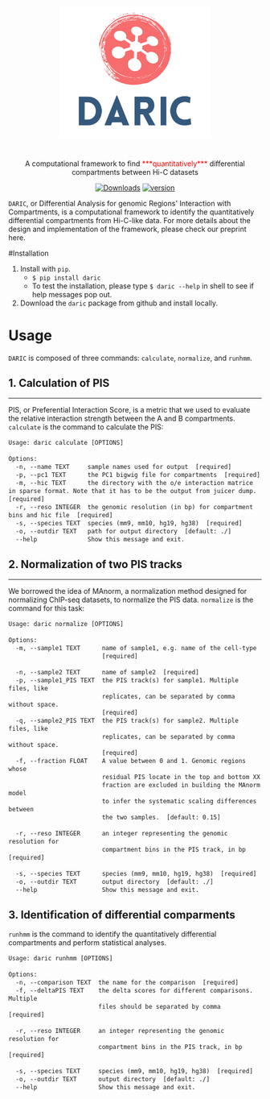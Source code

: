 <div align="center">

  <img src="img/daric_logo.png" alt="logo" width="300" height="auto" />
  <h1></h1>
  <p>
    A computational framework to find <span style="color:red"> ***quantitatively***</span> differential compartments between Hi-C datasets
  </p>

[![Downloads](https://pepy.tech/badge/daric)](https://pepy.tech/project/daric)
[![version](https://img.shields.io/badge/daric-v0.2.11-brightgreen)](https://img.shields.io/badge/daric-v0.2.11-brightgreen)

<div align="left">

`DARIC`, or Differential Analysis for genomic Regions' Interaction with Compartments, is a computational framework to identify the quantitatively differential compartments from Hi-C-like data. For more details about the design and implementation of the framework, please check our preprint here.

#Installation
1. Install with `pip`.
	+ `$ pip install daric`
	+ To test the installation, please type `$ daric --help` in shell to see if help messages pop out.
2. Download the `daric` package from github and install locally.

# Usage
`DARIC` is composed of three commands: `calculate`, `normalize`, and `runhmm`. 

## 1. Calculation of PIS
---
PIS, or Preferential Interaction Score, is a metric that we used to evaluate the relative interaction strength between the A and B compartments. `calculate` is the command to calculate the PIS:



```
Usage: daric calculate [OPTIONS]

Options:
  -n, --name TEXT     sample names used for output  [required]
  -p, --pc1 TEXT      the PC1 bigwig file for compartments  [required]
  -m, --hic TEXT      the directory with the o/e interaction matrice in sparse format. Note that it has to be the output from juicer dump.  [required]
  -r, --reso INTEGER  the genomic resolution (in bp) for compartment bins and hic file  [required]
  -s, --species TEXT  species (mm9, mm10, hg19, hg38)  [required]
  -o, --outdir TEXT   path for output directory  [default: ./]
  --help              Show this message and exit.
```
## 2. Normalization of two PIS tracks
---
We borrowed the idea of MAnorm, a normalization method designed for normalizing ChIP-seq datasets, to normalize the PIS data. `normalize` is the command for this task:

```
Usage: daric normalize [OPTIONS]

Options:
  -m, --sample1 TEXT      name of sample1, e.g. name of the cell-type
                          [required]

  -n, --sample2 TEXT      name of sample2  [required]
  -p, --sample1_PIS TEXT  the PIS track(s) for sample1. Multiple files, like
                          replicates, can be separated by comma without space.
                          [required]
  -q, --sample2_PIS TEXT  the PIS track(s) for sample2. Multiple files, like
                          replicates, can be separated by comma without space.
                          [required]
  -f, --fraction FLOAT    A value between 0 and 1. Genomic regions whose
                          residual PIS locate in the top and bottom XX
                          fraction are excluded in building the MAnorm model
                          to infer the systematic scaling differences between
                          the two samples.  [default: 0.15]

  -r, --reso INTEGER      an integer representing the genomic resolution for
                          compartment bins in the PIS track, in bp  [required]

  -s, --species TEXT      species (mm9, mm10, hg19, hg38)  [required]
  -o, --outdir TEXT       output directory  [default: ./]
  --help                  Show this message and exit.
```

## 3. Identification of differential comparments
`runhmm` is the command to identify the quantitatively differential compartments and perform statistical analyses. 

```
Usage: daric runhmm [OPTIONS]

Options:
  -n, --comparison TEXT  the name for the comparison  [required]
  -f, --deltaPIS TEXT    the delta scores for different comparisons. Multiple
                         files should be separated by comma  [required]

  -r, --reso INTEGER     an integer representing the genomic resolution for
                         compartment bins in the PIS track, in bp  [required]

  -s, --species TEXT     species (mm9, mm10, hg19, hg38)  [required]
  -o, --outdir TEXT      output directory  [default: ./]
  --help                 Show this message and exit.

```
